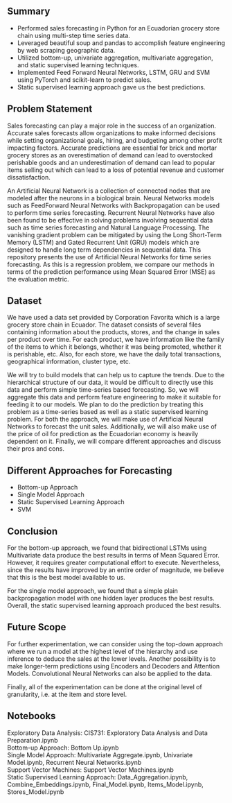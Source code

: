 ## Summary
* Performed sales forecasting in Python for an Ecuadorian grocery store chain using multi-step time series data.
* Leveraged beautiful soup and pandas to accomplish feature engineering by web scraping geographic data.
* Utilized bottom-up, univariate aggregation, multivariate aggregation, and static supervised learning techniques.
* Implemented Feed Forward Neural Networks, LSTM, GRU and SVM using PyTorch and scikit-learn to predict sales.
* Static supervised learning approach gave us the best predictions.

## Problem Statement
Sales forecasting can play a major role in the success of an organization. Accurate sales forecasts allow organizations to make informed decisions while setting organizational goals, hiring, and budgeting among other profit impacting factors. Accurate predictions are essential for brick and mortar grocery stores as an overestimation of demand can lead to overstocked perishable goods and an underestimation of demand can lead to popular items selling out which can lead to a loss of potential revenue and customer dissatisfaction.

An Artificial Neural Network is a collection of connected nodes that are modeled after the neurons in a biological brain. Neural Networks models such as FeedForward Neural Networks with Backpropagation can be used to perform time series forecasting. Recurrent Neural Networks have also been found to be effective in solving problems involving sequential data such as time series forecasting and Natural Language Processing. The vanishing gradient problem can be mitigated by using the Long Short-Term Memory (LSTM) and Gated Recurrent Unit (GRU) models which are designed to handle long term dependencies in sequential data. 
This repository presents the use of Artificial Neural Networks for time series forecasting. As this is a regression problem, we compare our methods in terms of the prediction performance using Mean Squared Error (MSE) as the evaluation metric.
 
## Dataset
We have used a data set provided by Corporation Favorita which is a large grocery store chain in Ecuador. 
The dataset consists of several files containing information about the products, stores, and the change in sales per product over time. For each product, 
we have information like the family of the items to which it belongs, whether it was being promoted, whether it is perishable, etc. Also, for each store, 
we have the daily total transactions, geographical information, cluster type, etc. 

We will try to build models that can help us to capture the trends. Due to the hierarchical structure of our data, it would be difficult to directly use this data and perform simple time-series based forecasting. 
So, we will aggregate this data and perform feature engineering to make it suitable for feeding it to our models. We plan to do the prediction by treating this problem as a 
time-series based as well as a static supervised learning problem. For both the approach, we will make use of Artificial Neural Networks to forecast the unit sales. 
Additionally, we will also make use of the price of oil for prediction as the Ecuadorian economy is heavily dependent on it. Finally, we will compare different approaches and 
discuss their pros and cons. 

## Different Approaches for Forecasting

* Bottom-up Approach
* Single Model Approach
* Static Supervised Learning Approach
* SVM

## Conclusion
For the bottom-up approach, we found that bidirectional LSTMs using Multivariate data produce the best results in terms of Mean Squared Error. However, it requires greater computational effort to execute. Nevertheless, since the results have improved by an entire order of magnitude, we believe that this is the best model available to us. 

For the single model approach, we found that a simple plain backpropagation model with one hidden layer produces the best results. Overall, the static supervised learning approach produced the best results.

## Future Scope

For further experimentation, we can consider using the top-down approach where we run a model at the highest level of the hierarchy and use inference to deduce the sales at the lower levels. Another possibility is to make longer-term predictions using Encoders and Decoders and Attention Models. Convolutional Neural Networks can also be applied to the data.

Finally, all of the experimentation can be done at the original level of granularity, i.e. at the item and store level.

## Notebooks
Exploratory Data Analysis: CIS731: Exploratory Data Analysis and Data Preparation.ipynb
<br>Bottom-up Approach: Bottom Up.ipynb
<br>Single Model Approach: Multivariate Aggregate.ipynb, Univariate Model.ipynb, Recurrent Neural Networks.ipynb
<br>Support Vector Machines: Support Vector Machines.ipynb
<br>Static Supervised Learning Approach: Data_Aggregation.ipynb, Combine_Embeddings.ipynb, Final_Model.ipynb, Items_Model.ipynb, Stores_Model.ipynb

